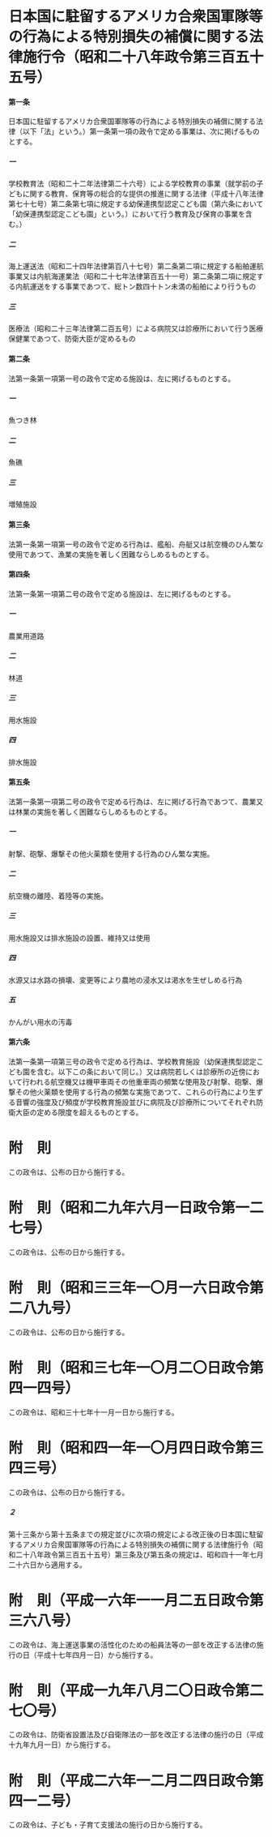 # 日本国に駐留するアメリカ合衆国軍隊等の行為による特別損失の補償に関する法律施行令（昭和二十八年政令第三百五十五号）
#### 第一条
日本国に駐留するアメリカ合衆国軍隊等の行為による特別損失の補償に関する法律（以下「法」という。）第一条第一項の政令で定める事業は、次に掲げるものとする。
##### 一
学校教育法（昭和二十二年法律第二十六号）による学校教育の事業（就学前の子どもに関する教育、保育等の総合的な提供の推進に関する法律（平成十八年法律第七十七号）第二条第七項に規定する幼保連携型認定こども園（第六条において「幼保連携型認定こども園」という。）において行う教育及び保育の事業を含む。）
##### 二
海上運送法（昭和二十四年法律第百八十七号）第二条第二項に規定する船舶運航事業又は内航海運業法（昭和二十七年法律第百五十一号）第二条第二項に規定する内航運送をする事業であつて、総トン数四十トン未満の船舶により行うもの
##### 三
医療法（昭和二十三年法律第二百五号）による病院又は診療所において行う医療保健業であつて、防衛大臣が定めるもの
#### 第二条
法第一条第一項第一号の政令で定める施設は、左に掲げるものとする。
##### 一
魚つき林
##### 二
魚礁
##### 三
増殖施設
#### 第三条
法第一条第一項第一号の政令で定める行為は、艦船、舟艇又は航空機のひん繁な使用であつて、漁業の実施を著しく困難ならしめるものとする。
#### 第四条
法第一条第一項第二号の政令で定める施設は、左に掲げるものとする。
##### 一
農業用道路
##### 二
林道
##### 三
用水施設
##### 四
排水施設
#### 第五条
法第一条第一項第二号の政令で定める行為は、左に掲げる行為であつて、農業又は林業の実施を著しく困難ならしめるものとする。
##### 一
射撃、砲撃、爆撃その他火薬類を使用する行為のひん繁な実施。
##### 二
航空機の離陸、着陸等の実施。
##### 三
用水施設又は排水施設の設置、維持又は使用
##### 四
水源又は水路の損壊、変更等により農地の浸水又は渇水を生ぜしめる行為
##### 五
かんがい用水の汚毒
#### 第六条
法第一条第一項第三号の政令で定める行為は、学校教育施設（幼保連携型認定こども園を含む。以下この条において同じ。）又は病院若しくは診療所の近傍において行われる航空機又は機甲車両その他重車両の頻繁な使用及び射撃、砲撃、爆撃その他火薬類を使用する行為の頻繁な実施であつて、これらの行為により生ずる音響の強度及び頻度が学校教育施設並びに病院及び診療所についてそれぞれ防衛大臣の定める限度を超えるものとする。
# 附　則
この政令は、公布の日から施行する。
# 附　則（昭和二九年六月一日政令第一二七号）
この政令は、公布の日から施行する。
# 附　則（昭和三三年一〇月一六日政令第二八九号）
この政令は、公布の日から施行する。
# 附　則（昭和三七年一〇月二〇日政令第四一四号）
この政令は、昭和三十七年十一月一日から施行する。
# 附　則（昭和四一年一〇月四日政令第三四三号）
この政令は、公布の日から施行する。
##### ２
第十三条から第十五条までの規定並びに次項の規定による改正後の日本国に駐留するアメリカ合衆国軍隊等の行為による特別損失の補償に関する法律施行令（昭和二十八年政令第三百五十五号）第三条及び第五条の規定は、昭和四十一年七月二十六日から適用する。
# 附　則（平成一六年一一月二五日政令第三六八号）
この政令は、海上運送事業の活性化のための船員法等の一部を改正する法律の施行の日（平成十七年四月一日）から施行する。
# 附　則（平成一九年八月二〇日政令第二七〇号）
この政令は、防衛省設置法及び自衛隊法の一部を改正する法律の施行の日（平成十九年九月一日）から施行する。
# 附　則（平成二六年一二月二四日政令第四一二号）
この政令は、子ども・子育て支援法の施行の日から施行する。
